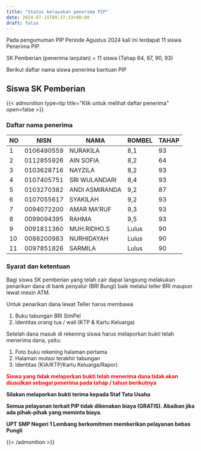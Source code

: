 ```yaml
---
title: "Status kelayakan penerima PIP"
date: 2024-07-15T09:37:33+08:00
draft: false
---
```


Pada pengumuman PIP Periode Agustus 2024 kali ini terdapat 11 siswa Penerima PIP. 

SK Pemberian (penerima lanjutan)    = 11 siswa (Tahap 64, 87, 90, 93)

Berikut daftar nama siswa penerima bantuan PIP

## Siswa SK Pemberian

{{< admonition type=tip title="Klik untuk melihat daftar penerima" open=false >}}

### Daftar nama penerima

| NO | NISN       | NAMA           | ROMBEL | TAHAP |
| -- | ---------- | -------------- | ------ | ----- |
| 1  | 0106490559 | NURAKILA       | 8,1    | 93    |
| 2  | 0112855926 | AIN SOFIA      | 8,2    | 64    |
| 3  | 0103628716 | NAYZILA        | 8,2    | 93    |
| 4  | 0107405751 | SRI WULANDARI  | 8,4    | 93    |
| 5  | 0103270382 | ANDI ASMIRANDA | 9,2    | 87    |
| 6  | 0107055617 | SYAKILAH       | 9,2    | 93    |
| 7  | 0094072200 | AMAR MA'RUF    | 9,3    | 93    |
| 8  | 0099094395 | RAHMA          | 9,5    | 93    |
| 9  | 0091811360 | MUH.RIDHO.S    | Lulus  | 90    |
| 10 | 0086200983 | NURHIDAYAH     | Lulus  | 90    |
| 11 | 0097851826 | SARMILA        | Lulus  | 90    |

### Syarat dan ketentuan

Bagi siswa SK pemberian yang telah cair dapat langsung melakukan penarikan dana di bank penyalur (BRI Bungi) baik melalui teller BRI maupun lewat mesin ATM.

Untuk penarikan dana lewat Teller harus membawa
1. Buku tabungan BRI SimPel
2. Identitas orang tua / wali (KTP & Kartu Keluarga)

Setelah dana masuk di rekening siswa harus melaporkan bukti telah menerima dana, yaitu:

1. Foto buku rekening halaman pertama
2. Halaman mutasi terakhir tabungan
3. Identitas (KIA/KTP/Kartu Keluarga/Rapor)

<span style="color:#ff0000"> **Siswa yang tidak melaporkan bukti telah menerima dana tidak akan diusulkan sebagai penerima pada tahap / tahun berikutnya** </span>

**Silakan melaporkan bukti terima kepada Staf Tata Usaha**

**Semua pelayanan terkait PIP tidak dikenakan biaya (GRATIS). Abaikan jika ada pihak-pihak yang meminta biaya.**

**UPT SMP Negeri 1 Lembang berkomitmen memberikan pelayanan bebas Pungli**

{{< /admonition >}}
